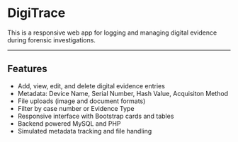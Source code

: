 # DigiTrace
 
 This is a responsive web app for logging and managing digital evidence during forensic investigations. 

 ---

 ## Features 

 - Add, view, edit, and delete digital evidence entries
 - Metadata: Device Name, Serial Number, Hash Value, Acquisiton Method 
 - File uploads (image and document formats)
 - Filter by case number or Evidence Type
 - Responsive interface with Bootstrap cards and tables 
 - Backend powered MySQL and PHP
 - Simulated metadata tracking and file handling 
